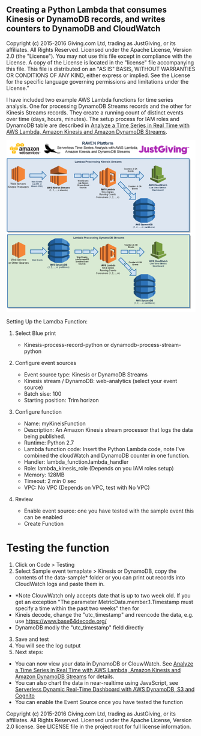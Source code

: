 ## Creating a Python Lambda that consumes Kinesis or DynamoDB records, and writes counters to DynamoDB and CloudWatch

Copyright (c) 2015-2016 Giving.com Ltd, trading as JustGiving, or its affiliates. All Rights Reserved.
Licensed under the Apache License, Version 2.0 (the "License"). You may not use this file except in compliance with the License. A copy of the License is located in the "license" file accompanying this file. This file is distributed on an "AS IS" BASIS, WITHOUT WARRANTIES OR CONDITIONS OF ANY KIND, either express or implied. See the License for the specific language governing permissions and limitations under the License.”

I have included two example AWS Lambda functions for time series analysis. One for processing DynamoDB Streams records and the other for Kinesis Streams records. They create a running count of distinct events over time (days, hours, minutes). The setup process for IAM roles and DynamoDB table are described in [Analyze a Time Series in Real Time with AWS Lambda, Amazon Kinesis and Amazon DynamoDB Streams](http://blogs.aws.amazon.com/bigdata/post/Tx148NMGPIJ6F6F/Analyze-a-Time-Series-in-Real-Time-with-AWS-Lambda-Amazon-Kinesis-and-DynamoDB-S).

![](/images/RavenLambdaKinesisandDynamoDB.png "RAVEN Platform Serverless Time Series Analysis with AWS Lambda, Amazon Kinesis and DynamoDB Streams")

Setting Up the Lamdba Function:

1. Select Blue print
   * Kinesis-process-record-python or dynamodb-process-stream-python

2. Configure event sources
   * Event source type: Kinesis or DynamoDB Streams
   * Kinesis stream / DynamoDB: web-analytics (select your event source)
   * Batch sise: 100
   * Starting position: Trim horizon

3. Configure function
   * Name: myKineisFunction
   * Description: An Amazon Kinesis stream processor that logs the data being published.
   * Runtime: Python 2.7
   * Lambda function code: Insert the Python Lambda code, note I've combined the cloudWatch and DynamoDB counter in one function.  
   * Handler: lambda_function.lambda_handler
   * Role: lambda_kinesis_role (Depends on you IAM roles setup)
   * Memory: 128MB
   * Timeout: 2 min 0 sec
   * VPC: No VPC  (Depends on VPC, test with No VPC)

4. Review
   * Enable event source: one you have tested with the sample event this can be enabled
   * Create Function
  
# Testing the function
1. Click on Code > Testing
2. Select Sample event temaplate > Kinesis or DynamoDB, copy the contents of the data-sample* folder or you can print out records into CloudWatch logs and paste them in.
  * *Note ClouwWatch only accepts date that is up to two week old. If you get an exception "The parameter MetricData.member.1.Timestamp must specify a time within the past two weeks" then for
  * Kineis decode, change the "utc_timestamp" and reencode the data, e.g. use https://www.base64decode.org/
  * DynamoDB modiy the "utc_timestamp" field directly
3. Save and test
4. You will see the log output
5. Next steps:
  * You can now view your data in DynamoDB or ClouwWatch. See [Analyze a Time Series in Real Time with AWS Lambda, Amazon Kinesis and Amazon DynamoDB Streams](http://blogs.aws.amazon.com/bigdata/post/Tx148NMGPIJ6F6F/Analyze-a-Time-Series-in-Real-Time-with-AWS-Lambda-Amazon-Kinesis-and-DynamoDB-S) for details.
  * You can also chart the data in near-realtime using JavaScript, see [Serverless Dynamic Real-Time Dashboard with AWS DynamoDB, S3 and Cognito](https://medium.com/@rfreeman/serverless-dynamic-real-time-dashboard-with-aws-dynamodb-a1a7f8d3bc01)
  * You can enable the Event Source once you have tested the function

Copyright (c) 2015-2016 Giving.com Ltd, trading as JustGiving, or its affiliates. All Rights Reserved.
Licensed under the Apache License, Version 2.0 license. See LICENSE file in the project root for full license information.
